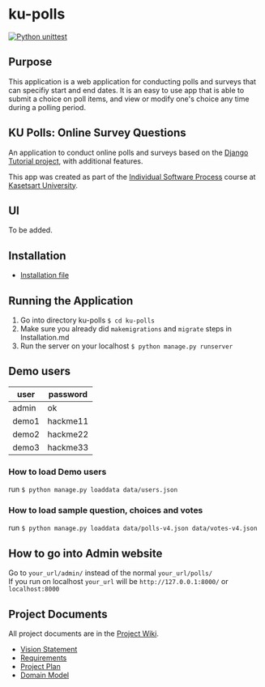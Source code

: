 # ku-polls
[![Python unittest](https://github.com/jee-gamer/ku-polls/actions/workflows/python-app.yml/badge.svg)](https://github.com/jee-gamer/ku-polls/actions/workflows/python-app.yml)

## Purpose
This application is a web application for conducting polls and surveys that can specifiy start and end dates. It is an easy to use app that is able to submit a choice on poll items, and view or modify one's choice any time during a polling period.

## KU Polls: Online Survey Questions 

An application to conduct online polls and surveys based
on the [Django Tutorial project](TODO-write-URL-of-the-django-tutorial-here), with
additional features.

This app was created as part of the [Individual Software Process](
https://cpske.github.io/ISP) course at [Kasetsart University](https://www.ku.ac.th).

## UI
To be added.

## Installation

- [Installation file](../../blob/main/Installation.md)

## Running the Application

1. Go into directory ku-polls `$ cd ku-polls`
2. Make sure you already did `makemigrations` and `migrate` steps in Installation.md
3. Run the server on your localhost `$ python manage.py runserver`

## Demo users

| user | password |
|-------|--------|
| admin | ok |
| demo1 | hackme11 |
| demo2 | hackme22 |
| demo3 | hackme33 |

### How to load Demo users
run `$ python manage.py loaddata data/users.json`

### How to load sample question, choices and votes
run `$ python manage.py loaddata data/polls-v4.json data/votes-v4.json`

## How to go into Admin website
Go to `your_url/admin/` instead of the normal `your_url/polls/` <br>
If you run on localhost `your_url` will be `http://127.0.0.1:8000/`
or `localhost:8000`

## Project Documents

All project documents are in the [Project Wiki](../../wiki/Home).

- [Vision Statement](../../wiki/Vision)
- [Requirements](../../wiki/Requirements)
- [Project Plan](../../wiki/Project%20Plan)
- [Domain Model](../../wiki/Domain%20Model)
